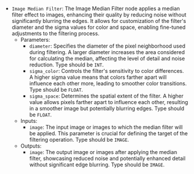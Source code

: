 - `Image Median Filter`: The Image Median Filter node applies a median filter effect to images, enhancing their quality by reducing noise without significantly blurring the edges. It allows for customization of the filter's diameter and the sigma values for color and space, enabling fine-tuned adjustments to the filtering process.
    - Parameters:
        - `diameter`: Specifies the diameter of the pixel neighborhood used during filtering. A larger diameter increases the area considered for calculating the median, affecting the level of detail and noise reduction. Type should be `INT`.
        - `sigma_color`: Controls the filter's sensitivity to color differences. A higher sigma value means that colors farther apart will influence each other more, leading to smoother color transitions. Type should be `FLOAT`.
        - `sigma_space`: Determines the spatial extent of the filter. A higher value allows pixels farther apart to influence each other, resulting in a smoother image but potentially blurring edges. Type should be `FLOAT`.
    - Inputs:
        - `image`: The input image or images to which the median filter will be applied. This parameter is crucial for defining the target of the filtering operation. Type should be `IMAGE`.
    - Outputs:
        - `image`: The output image or images after applying the median filter, showcasing reduced noise and potentially enhanced detail without significant edge blurring. Type should be `IMAGE`.
